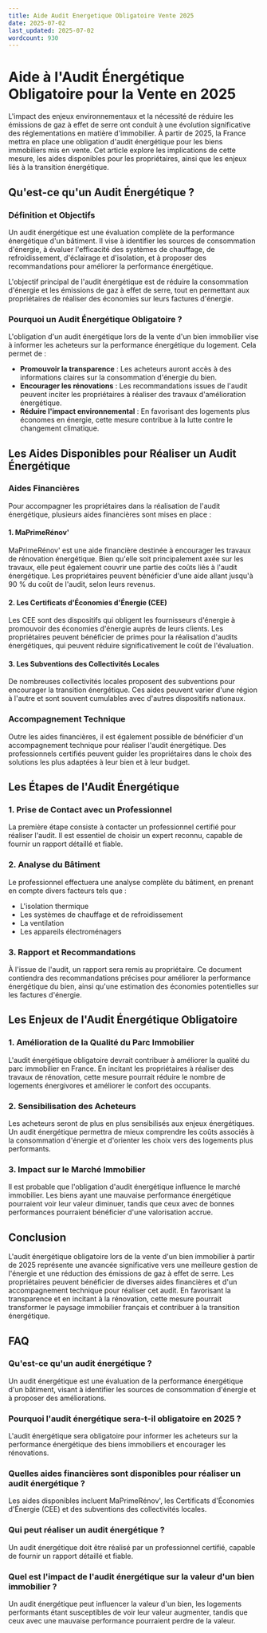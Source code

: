 ```yaml
---
title: Aide Audit Energetique Obligatoire Vente 2025
date: 2025-07-02
last_updated: 2025-07-02
wordcount: 930
---
```


# Aide à l'Audit Énergétique Obligatoire pour la Vente en 2025

L'impact des enjeux environnementaux et la nécessité de réduire les émissions de gaz à effet de serre ont conduit à une évolution significative des réglementations en matière d'immobilier. À partir de 2025, la France mettra en place une obligation d'audit énergétique pour les biens immobiliers mis en vente. Cet article explore les implications de cette mesure, les aides disponibles pour les propriétaires, ainsi que les enjeux liés à la transition énergétique.

## Qu'est-ce qu'un Audit Énergétique ?

### Définition et Objectifs

Un audit énergétique est une évaluation complète de la performance énergétique d'un bâtiment. Il vise à identifier les sources de consommation d'énergie, à évaluer l'efficacité des systèmes de chauffage, de refroidissement, d'éclairage et d'isolation, et à proposer des recommandations pour améliorer la performance énergétique.

L'objectif principal de l'audit énergétique est de réduire la consommation d'énergie et les émissions de gaz à effet de serre, tout en permettant aux propriétaires de réaliser des économies sur leurs factures d'énergie.

### Pourquoi un Audit Énergétique Obligatoire ?

L'obligation d'un audit énergétique lors de la vente d'un bien immobilier vise à informer les acheteurs sur la performance énergétique du logement. Cela permet de :

- **Promouvoir la transparence** : Les acheteurs auront accès à des informations claires sur la consommation d'énergie du bien.
- **Encourager les rénovations** : Les recommandations issues de l'audit peuvent inciter les propriétaires à réaliser des travaux d'amélioration énergétique.
- **Réduire l'impact environnemental** : En favorisant des logements plus économes en énergie, cette mesure contribue à la lutte contre le changement climatique.

## Les Aides Disponibles pour Réaliser un Audit Énergétique

### Aides Financières

Pour accompagner les propriétaires dans la réalisation de l'audit énergétique, plusieurs aides financières sont mises en place :

#### 1. MaPrimeRénov'

MaPrimeRénov' est une aide financière destinée à encourager les travaux de rénovation énergétique. Bien qu'elle soit principalement axée sur les travaux, elle peut également couvrir une partie des coûts liés à l'audit énergétique. Les propriétaires peuvent bénéficier d'une aide allant jusqu'à 90 % du coût de l'audit, selon leurs revenus.

#### 2. Les Certificats d'Économies d'Énergie (CEE)

Les CEE sont des dispositifs qui obligent les fournisseurs d'énergie à promouvoir des économies d'énergie auprès de leurs clients. Les propriétaires peuvent bénéficier de primes pour la réalisation d'audits énergétiques, qui peuvent réduire significativement le coût de l'évaluation.

#### 3. Les Subventions des Collectivités Locales

De nombreuses collectivités locales proposent des subventions pour encourager la transition énergétique. Ces aides peuvent varier d'une région à l'autre et sont souvent cumulables avec d'autres dispositifs nationaux.

### Accompagnement Technique

Outre les aides financières, il est également possible de bénéficier d'un accompagnement technique pour réaliser l'audit énergétique. Des professionnels certifiés peuvent guider les propriétaires dans le choix des solutions les plus adaptées à leur bien et à leur budget.

## Les Étapes de l'Audit Énergétique

### 1. Prise de Contact avec un Professionnel

La première étape consiste à contacter un professionnel certifié pour réaliser l'audit. Il est essentiel de choisir un expert reconnu, capable de fournir un rapport détaillé et fiable.

### 2. Analyse du Bâtiment

Le professionnel effectuera une analyse complète du bâtiment, en prenant en compte divers facteurs tels que :

- L'isolation thermique
- Les systèmes de chauffage et de refroidissement
- La ventilation
- Les appareils électroménagers

### 3. Rapport et Recommandations

À l'issue de l'audit, un rapport sera remis au propriétaire. Ce document contiendra des recommandations précises pour améliorer la performance énergétique du bien, ainsi qu'une estimation des économies potentielles sur les factures d'énergie.

## Les Enjeux de l'Audit Énergétique Obligatoire

### 1. Amélioration de la Qualité du Parc Immobilier

L'audit énergétique obligatoire devrait contribuer à améliorer la qualité du parc immobilier en France. En incitant les propriétaires à réaliser des travaux de rénovation, cette mesure pourrait réduire le nombre de logements énergivores et améliorer le confort des occupants.

### 2. Sensibilisation des Acheteurs

Les acheteurs seront de plus en plus sensibilisés aux enjeux énergétiques. Un audit énergétique permettra de mieux comprendre les coûts associés à la consommation d'énergie et d'orienter les choix vers des logements plus performants.

### 3. Impact sur le Marché Immobilier

Il est probable que l'obligation d'audit énergétique influence le marché immobilier. Les biens ayant une mauvaise performance énergétique pourraient voir leur valeur diminuer, tandis que ceux avec de bonnes performances pourraient bénéficier d'une valorisation accrue.

## Conclusion

L'audit énergétique obligatoire lors de la vente d'un bien immobilier à partir de 2025 représente une avancée significative vers une meilleure gestion de l'énergie et une réduction des émissions de gaz à effet de serre. Les propriétaires peuvent bénéficier de diverses aides financières et d'un accompagnement technique pour réaliser cet audit. En favorisant la transparence et en incitant à la rénovation, cette mesure pourrait transformer le paysage immobilier français et contribuer à la transition énergétique.

## FAQ

### Qu'est-ce qu'un audit énergétique ?

Un audit énergétique est une évaluation de la performance énergétique d'un bâtiment, visant à identifier les sources de consommation d'énergie et à proposer des améliorations.

### Pourquoi l'audit énergétique sera-t-il obligatoire en 2025 ?

L'audit énergétique sera obligatoire pour informer les acheteurs sur la performance énergétique des biens immobiliers et encourager les rénovations.

### Quelles aides financières sont disponibles pour réaliser un audit énergétique ?

Les aides disponibles incluent MaPrimeRénov', les Certificats d'Économies d'Énergie (CEE) et des subventions des collectivités locales.

### Qui peut réaliser un audit énergétique ?

Un audit énergétique doit être réalisé par un professionnel certifié, capable de fournir un rapport détaillé et fiable.

### Quel est l'impact de l'audit énergétique sur la valeur d'un bien immobilier ?

Un audit énergétique peut influencer la valeur d'un bien, les logements performants étant susceptibles de voir leur valeur augmenter, tandis que ceux avec une mauvaise performance pourraient perdre de la valeur.